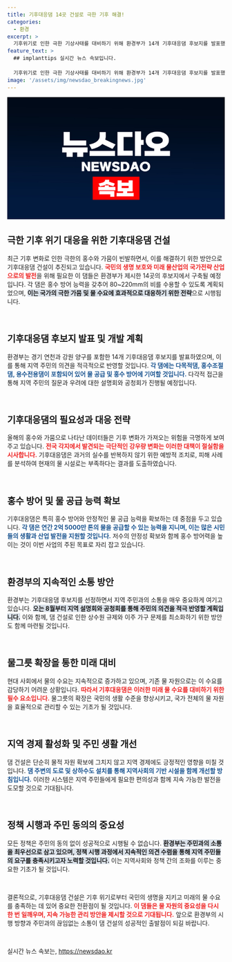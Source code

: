 ```yaml
---
title: 기후대응댐 14곳 건설로 극한 기후 해결!
categories:
  - 환경
excerpt: >
  기후위기로 인한 극한 기상사태를 대비하기 위해 환경부가 14개 기후대응댐 후보지를 발표했습니다. 이 댐들은 홍수 및 가뭄 피해를 줄이고, 연간 2억 5000만 톤의 물을 공급하여 미래 물 수요에도 대응한다는 계획입니다.
feature_text: >
  ## implanttips 실시간 뉴스 속보입니다.

  기후위기로 인한 극한 기상사태를 대비하기 위해 환경부가 14개 기후대응댐 후보지를 발표했습니다. 이 댐들은 홍수 및 가뭄 피해를 줄이고, 연간 2억 5000만 톤의 물을 공급하여 미래 물 수요에도 대응한다는 계획입니다.
image: '/assets/img/newsdao_breakingnews.jpg'
---
```


<p><img src="/assets/img/newsdao_breakingnews.jpg" alt="implanttips 속보" /></p>

<h2 data-ke-size="size26">극한 기후 위기 대응을 위한 기후대응댐 건설</h2>

<p data-ke-size="size16">최근 기후 변화로 인한 극한의 홍수와 가뭄이 빈발하면서, 이를 해결하기 위한 방안으로 기후대응댐 건설이 추진되고 있습니다. <b><span style="color: #ee2323;">국민의 생명 보호와 미래 물산업의 국가전략 산업으로의 발전</span></b>을 위해 필요한 이 댐들은 환경부가 제시한 14곳의 후보지에서 구축될 예정입니다. 각 댐은 홍수 방어 능력을 갖추어 80~220mm의 비를 수용할 수 있도록 계획되었으며, <b><span style="background-color: #21538527;">이는 국가의 극한 가뭄 및 물 수요에 효과적으로 대응하기 위한 전략</span></b>으로 시행됩니다.</p>

<p data-ke-size="size16">&nbsp;</p>

<h2 data-ke-size="size26">기후대응댐 후보지 발표 및 개발 계획</h2>

<p data-ke-size="size16">환경부는 경기 연천과 강원 양구를 포함한 14개 기후대응댐 후보지를 발표하였으며, 이를 통해 지역 주민의 의견을 적극적으로 반영할 것입니다. <b><span style="color: #1a5490;">각 댐에는 다목적댐, 홍수조절댐, 용수전용댐이 포함되어 있어 물 공급 및 홍수 방어에 기여할 것입니다.</span></b> 다각적 접근을 통해 지역 주민의 질문과 우려에 대한 설명회와 공청회가 진행될 예정입니다.</p>

<p data-ke-size="size16">&nbsp;</p>

<h2 data-ke-size="size26">기후대응댐의 필요성과 대응 전략</h2>

<p data-ke-size="size16">올해의 홍수와 가뭄으로 나타난 데이터들은 기후 변화가 가져오는 위험을 극명하게 보여주고 있습니다. <b><span style="color: #ee2323;">전국 각지에서 발견되는 극단적인 강우량 변화는 이러한 대책이 절실함을 시사합니다.</span></b> 기후대응댐은 과거의 실수를 반복하지 않기 위한 예방적 조치로, 피해 사례를 분석하여 현재의 물 시설로는 부족하다는 결과를 도출하였습니다.</p>

<p data-ke-size="size16">&nbsp;</p>

<h2 data-ke-size="size26">홍수 방어 및 물 공급 능력 확보</h2>

<p data-ke-size="size16">기후대응댐은 특히 홍수 방어와 안정적인 물 공급 능력을 확보하는 데 중점을 두고 있습니다. <b><span style="color: #1a5490;">각 댐은 연간 2억 5000만 톤의 물을 공급할 수 있는 능력을 지니며, 이는 많은 시민들의 생활과 산업 발전을 지원할 것입니다.</span></b> 저수의 안정성 확보와 함께 홍수 방어력을 높이는 것이 이번 사업의 주된 목표로 자리 잡고 있습니다.</p>

<p data-ke-size="size16">&nbsp;</p>

<h2 data-ke-size="size26">환경부의 지속적인 소통 방안</h2>

<p data-ke-size="size16">환경부는 기후대응댐 후보지를 선정하면서 지역 주민과의 소통을 매우 중요하게 여기고 있습니다. <b><span style="background-color: #21538527;"> 오는 8월부터 지역 설명회와 공청회를 통해 주민의 의견을 적극 반영할 계획입니다.</span></b> 이와 함께, 댐 건설로 인한 상수원 규제와 이주 가구 문제를 최소화하기 위한 방안도 함께 마련될 것입니다.</p>

<p data-ke-size="size16">&nbsp;</p>

<h2 data-ke-size="size26">물그릇 확장을 통한 미래 대비</h2>

<p data-ke-size="size16">현대 사회에서 물의 수요는 지속적으로 증가하고 있으며, 기존 물 자원으로는 이 수요를 감당하기 어려운 상황입니다. <b><span style="color: #ee2323;">따라서 기후대응댐은 이러한 미래 물 수요를 대비하기 위한 필수 요소입니다.</span></b> 물그릇의 확장은 국민의 생활 수준을 향상시키고, 국가 전체의 물 자원을 효율적으로 관리할 수 있는 기초가 될 것입니다.</p>

<p data-ke-size="size16">&nbsp;</p>

<h2 data-ke-size="size26">지역 경제 활성화 및 주민 생활 개선</h2>

<p data-ke-size="size16">댐 건설은 단순히 물적 자원 확보에 그치지 않고 지역 경제에도 긍정적인 영향을 미칠 것입니다. <b><span style="color: #1a5490;">댐 주변의 도로 및 상하수도 설치를 통해 지역사회의 기반 시설을 함께 개선할 방침입니다.</span></b> 이러한 시스템은 지역 주민들에게 필요한 편의성과 함께 지속 가능한 발전을 도모할 것으로 기대됩니다.</p>

<p data-ke-size="size16">&nbsp;</p>

<h2 data-ke-size="size26">정책 시행과 주민 동의의 중요성</h2>

<p data-ke-size="size16">모든 정책은 주민의 동의 없이 성공적으로 시행될 수 없습니다. <b><span style="background-color: #21538527;">환경부는 주민과의 소통을 최우선으로 삼고 있으며, 정책 시행 과정에서 지속적인 의견 수렴을 통해 지역 주민들의 요구를 충족시키고자 노력할 것입니다.</span></b> 이는 지역사회와 정책 간의 조화를 이루는 중요한 기초가 될 것입니다.</p>

<p data-ke-size="size16">&nbsp;</p>

<p data-ke-size="size16">결론적으로, 기후대응댐 건설은 기후 위기로부터 국민의 생명을 지키고 미래의 물 수요를 충족하는 데 있어 중요한 전환점이 될 것입니다. <b><span style="color: #ee2323;">이 댐들은 물 자원의 중요성을 다시 한 번 일깨우며, 지속 가능한 관리 방안을 제시할 것으로 기대됩니다.</span></b> 앞으로 환경부의 시행 방향과 주민과의 끊임없는 소통이 댐 건설의 성공적인 출발점이 되길 바랍니다.</p>

<p data-ke-size="size16">&nbsp;</p>
실시간 뉴스 속보는, <a href="https://newsdao.kr" rel="dofollow">https://newsdao.kr</a>


